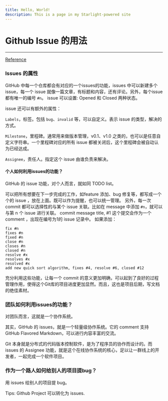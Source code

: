 ```yaml
---
title: Hello, World!
description: This is a page in my Starlight-powered site
---
```


# Github Issue 的用法

-----
[Reference](http://xichen.pub/2018/01/31/2018-01-31-github-issue-usage/)

### Issues 的属性

GitHub 中每一个仓库都会有对应的一个issues的功能，issues 中可以新建多个 issue，每一个 issue 就像一篇文章，有标题和内容，还有评论。另外，每个issue都有唯一的编号 `#n`。 issue 可以设置: Opened 和 Closed 两种状态。

issue 还可以有额外的属性：

 `Labels`，标签。包括 `bug`、`invalid` 等，可以自定义。表示 issue 的类型，解决的方式。

 `Milestone`，里程碑。通常用来做版本管理，v0.1、v1.0 之类的，也可以是任意自定义字符串。一个里程碑对应的所有 issue 都被关闭后，这个里程碑会被自动认为已经达成。

 `Assignee`，责任人。指定这个 issue 由谁负责来解决。

#### 个人如何利用issues的功能？

GitHub 的 issue 功能，对个人而言，就如同 TODO list。

可以把所有想要在下一步完成的工作，如feature 添加、bug 修复等，都写成一个个的 issue ，放在上面。既可以作为提醒，也可以统一管理。 另外，每一次 commit 都可以选择性的与某个 issue 关联。比如在 message 中添加 `#n`，就可以与第 n 个 issue 进行关联。 commit message title, #1 这个提交会作为一个 comment ，出现在编号为1的 issue 记录中。 如果添加：

```
fix #n
fixes #n
fixed #n
close #n
closes #n
closed #n
resolve #x
resolves #x
resolved #x
add new quick sort algorithm, fixes #4, resolve #6, closed #12
```

充分利用这些功能，让每一个 commit 的意义更加明确，可以起到了良好的过程管理作用，使得这个Git库的项目进度更加显然。而且，这也是项目后期，写文档的绝佳素材。

### 团队如何利用issues的功能？

对团队而言，这就是一个协作系统。

其实，GitHub 的 issues，就是一个轻量级协作系统。它的 comment 支持GitHub Flavored Markdown，可以进行内容丰富的交流。

Git 本身就是分布式的代码版本控制软件，是为了程序员的协作而设计的。而 issues 的 Assignee 功能，就是这个在线协作系统的核心，足以让一群线上的开发者，一起完成一个软件项目。

### 作为一个路人如何给别人的项目提bug？

用 issues 给别人的项目提 bug。

Tips: Github Project 可以转化为 issues.
